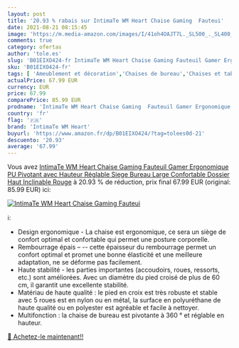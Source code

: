 ```yaml
---
layout: post
title: '20.93 % rabais sur IntimaTe WM Heart Chaise Gaming  Fauteui'
date: 2021-08-21 08:15:45
image: 'https://m.media-amazon.com/images/I/41oh4OAJT7L._SL500_._SL400_.jpg'
comments: true
category: ofertas
author: 'tole.es'
slug: 'B01EIXO424-fr IntimaTe WM Heart Chaise Gaming Fauteuil Gamer Ergonomique...'
sku: 'B01EIXO424-fr'
tags: [ 'Ameublement et décoration','Chaises de bureau','Chaises et tabourets de bureau','Cuisine et Maison','Meubles','Meubles de bureau','intimate wm heart', ]
actualPrice: 67.99 EUR
currency: EUR
price: 67.99
comparePrice: 85.99 EUR
prodname: 'IntimaTe WM Heart Chaise Gaming  Fauteuil Gamer Ergonomique PU Pivotant avec Hauteur Réglable  Siege Bureau Large Confortable  Dossier Haut Inclinable  Rouge'
country: 'fr'
flag: '🇫🇷'
brand: 'IntimaTe WM Heart'
buyurl: 'https://www.amazon.fr/dp/B01EIXO424/?tag=tolees0d-21'
descuento: '20.93'
average: '67.99'
---
```


Vous avez [IntimaTe WM Heart Chaise Gaming  Fauteuil Gamer Ergonomique PU Pivotant avec Hauteur Réglable  Siege Bureau Large Confortable  Dossier Haut Inclinable  Rouge](https://www.amazon.fr/dp/B01EIXO424/?tag=tolees0d-21)  à  20.93 % de réduction, prix final  67.99 EUR (original: 85.99 EUR) ici:

[![IntimaTe WM Heart Chaise Gaming  Fauteui](https://m.media-amazon.com/images/I/41oh4OAJT7L._SL500_._SL400_.jpg)](https://www.amazon.fr/dp/B01EIXO424/?tag=tolees0d-21)

ℹ️:

- Design ergonomique - La chaise est ergonomique, ce sera un siège de confort optimal et confortable qui permet une posture corporelle.
- Rembourrage épais – -- cette épaisseur du rembourrage permet un confort optimal et promet une bonne élasticité et une meilleure adaptation, ne se déforme pas facilement.
- Haute stabilité - les parties importantes (accoudoirs, roues, ressorts, etc.) sont améliorées. Avec un diamètre du pied croisé de plus de 60 cm, il garantit une excellente stabilité.
- Matériau de haute qualité : le pied en croix est très robuste et stable avec 5 roues est en nylon ou en métal, la surface en polyuréthane de haute qualité ou en polyester est agréable et facile à nettoyer.
- Multifonction : la chaise de bureau est pivotante à 360 ° et réglable en hauteur.

[🛒 Achetez-le maintenant!!](https://www.amazon.fr/dp/B01EIXO424/?tag=tolees0d-21)
